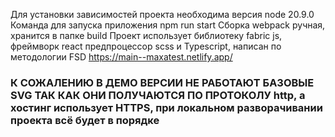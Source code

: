 Для установки зависимостей проекта необходима версия node 20.9.0
Команда для запуска приложения npm run start
Сборка webpack ручная, хранится в папке build
Проект использует библиотеку fabric js, фреймворк react предпроцессор scss и Typescript, написан по методологии FSD
https://main--maxatest.netlify.app/ 
### К СОЖАЛЕНИЮ В ДЕМО ВЕРСИИ НЕ РАБОТАЮТ БАЗОВЫЕ SVG ТАК КАК ОНИ ПОЛУЧАЮТСЯ ПО ПРОТОКОЛУ http, а хостинг использует HTTPS, при локальном разворачивании проекта всё будет в порядке 
